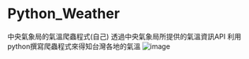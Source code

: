 # Python_Weather
中央氣象局的氣溫爬蟲程式(自己)
透過中央氣象局所提供的氣溫資訊API
利用python撰寫爬蟲程式來得知台灣各地的氣溫
![image](https://github.com/abow79/Python_Weather/raw/main/%E5%90%84%E5%9C%B0%E6%B0%A3%E6%BA%AB.JPG)
